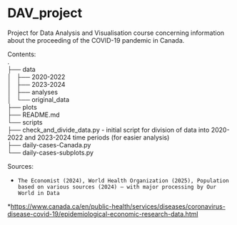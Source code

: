 # DAV_project
Project for Data Analysis and Visualisation course concerning information about the proceeding of the COVID-19 pandemic in Canada.

Contents:<br>
. <br>
├── data <br>
│   ├── 2020-2022 <br>
│   ├── 2023-2024 <br>
│   ├── analyses <br>
│   └── original_data <br>
├── plots <br>
├── README.md <br>
└── scripts <br>
    ├── check_and_divide_data.py   -  initial script for division of data into 2020-2022 and 2023-2024 time periods (for easier analysis) <br>
    ├── daily-cases-Canada.py <br>
    └── daily-cases-subplots.py <br>


Sources:
*     The Economist (2024), World Health Organization (2025), Population based on various sources (2024) – with major processing by Our World in Data
*https://www.canada.ca/en/public-health/services/diseases/coronavirus-disease-covid-19/epidemiological-economic-research-data.html
